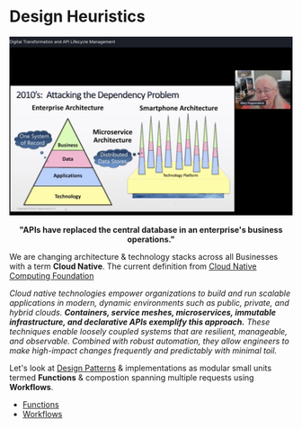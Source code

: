 # Design Heuristics
![](../images/APIs.jpeg)
<p align="center"> <b> "APIs have replaced the central database in an enterprise's business operations." </b> </p>

We are changing architecture & technology stacks across all Businesses with a term **Cloud Native**. The current definition from [Cloud Native Computing Foundation](https://www.cncf.io/)

*Cloud native technologies empower organizations to build and run scalable applications in modern, dynamic environments such as public, private, and hybrid clouds. **Containers, service meshes, microservices, immutable infrastructure, and declarative APIs exemplify this approach.** These techniques enable loosely coupled systems that are resilient, manageable, and observable. Combined with robust automation, they allow engineers to make high-impact changes frequently and predictably with minimal toil.* 

Let's look at [Design Patterns](Design%20Patterns.md) & implementations as modular small units termed **Functions** & compostion spanning multiple requests using **Workflows**.

* [Functions](../System/API.md)  
* [Workflows](Workflows.md)




